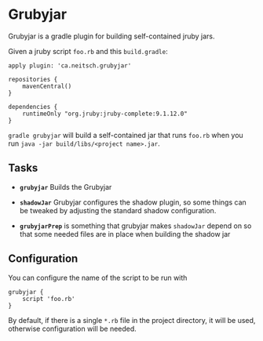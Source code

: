 # Grubyjar

Grubyjar is a gradle plugin for building self-contained jruby jars.

Given a jruby script `foo.rb` and this `build.gradle`:

    apply plugin: 'ca.neitsch.grubyjar'

    repositories {
        mavenCentral()
    }

    dependencies {
        runtimeOnly "org.jruby:jruby-complete:9.1.12.0"
    }

`gradle grubyjar` will build a self-contained jar that runs `foo.rb`
when you run `java -jar build/libs/<project name>.jar`.

## Tasks

  - **`grubyjar`**
    Builds the Grubyjar

  - **`shadowJar`**
    Grubyjar configures the shadow plugin, so some things can be tweaked by
    adjusting the standard shadow configuration.

  - **`grubyjarPrep`**
      is something that grubyjar makes `shadowJar` depend on so that some
      needed files are in place when building the shadow jar

## Configuration

You can configure the name of the script to be run with

    grubyjar {
        script 'foo.rb'
    }

By default, if there is a single `*.rb` file in the project directory, it
will be used, otherwise configuration will be needed.
